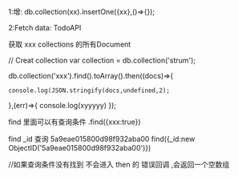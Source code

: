 

1:增: db.collection(xx).insertOne({xx},()=>{});


2:Fetch data: TodoAPI

  获取 xxx collections 的所有Document

   // Creat collection
    var collection = db.collection('strum');

  db.collection('xxx').find().toArray().then((docs)=>{

    console.log(JSON.stringify(docs,undefined,2);

  },(err)=>{
      console.log(xyyyyy)
  });

  find 里面可以有查询条件  .find({xxx:true})

  find _id 查询 5a9eae015800d98f932aba00  find({_id:new ObjectID('5a9eae015800d98f932aba00')})

   //如果查询条件没有找到 不会进入 then 的 错误回调 ,会返回一个空数组

